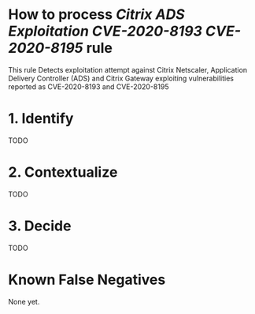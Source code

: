 # How to process *Citrix ADS Exploitation CVE-2020-8193 CVE-2020-8195* rule
This rule Detects exploitation attempt against Citrix Netscaler, Application Delivery Controller (ADS) and Citrix Gateway exploiting vulnerabilities reported as CVE-2020-8193 and CVE-2020-8195

# 1. Identify
TODO

# 2. Contextualize
TODO

# 3. Decide
TODO

# Known False Negatives
None yet.
